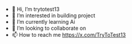 - 👋 Hi, I’m trytotest13
- 👀 I’m interested in building project
- 🌱 I’m currently learning Ai
- 💞️ I’m looking to collaborate on 
- 📫 How to reach me https://x.com/TryToTest13

<!---
trytotest13/trytotest13 is a ✨ special ✨ repository because its `README.md` (this file) appears on your GitHub profile.
You can click the Preview link to take a look at your changes.
--->
